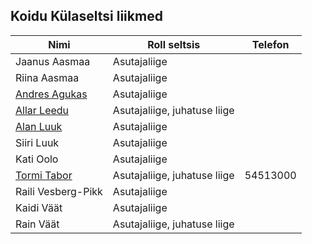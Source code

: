 ## Koidu Külaseltsi liikmed

Nimi | Roll seltsis | Telefon
---|---|---
Jaanus Aasmaa | Asutajaliige | 
Riina Aasmaa | Asutajaliige | 
[Andres Agukas](https://github.com/andresagukas) | Asutajaliige | 
[Allar Leedu](https://github.com/allarl) | Asutajaliige, juhatuse liige | 
[Alan Luuk](https://github.com/alanluuk) | Asutajaliige | 
Siiri Luuk | Asutajaliige | 
Kati Oolo | Asutajaliige | 
[Tormi Tabor](https://github.com/tormi) | Asutajaliige, juhatuse liige | 54513000 
Raili Vesberg-Pikk | Asutajaliige | 
Kaidi Väät | Asutajaliige | 
Rain Väät | Asutajaliige, juhatuse liige | 

